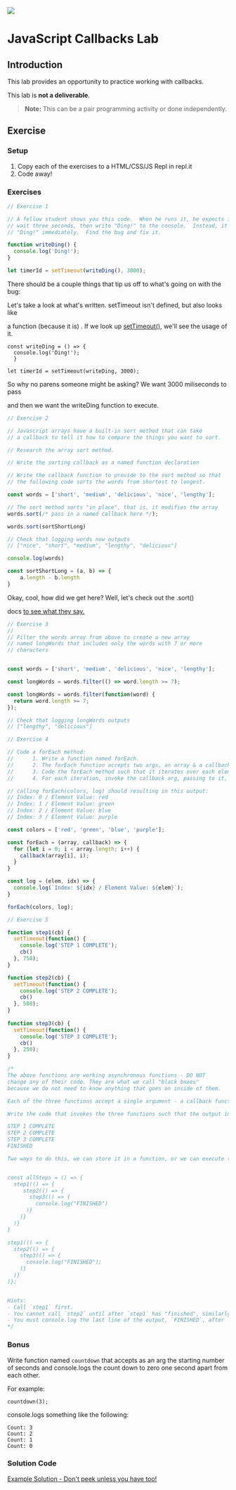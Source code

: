 ![](https://i.imgur.com/Lx8fen4.png)

# JavaScript Callbacks Lab

## Introduction

This lab provides an opportunity to practice working with callbacks.

This lab is **not a deliverable**.


> **Note:** This can be a pair programming activity or done independently.

## Exercise

### Setup

1. Copy each of the exercises to a HTML/CSS/JS Repl in repl.it
3. Code away!

### Exercises

```js
// Exercise 1

// A fellow student shows you this code.  When he runs it, he expects it to
// wait three seconds, then write "Ding!" to the console.  Instead, it writes
// "Ding!" immediately.  Find the bug and fix it.

function writeDing() {
  console.log('Ding!');
}

let timerId = setTimeout(writeDing(), 3000);
```

There should be a couple things that tip us off to what's going on with the bug:

Let's take a look at what's written. setTimeout isn't defined, but also looks like

a function (because it is)
.
If we look up [setTimeout()](https://www.w3schools.com/jsref/met_win_settimeout.asp), we'll see the usage of it.

```
const writeDing = () => {
  console.log('Ding!');
  }

let timerId = setTimeout(writeDing, 3000);
```

So why no parens someone might be asking? We want 3000 miliseconds to pass

and then we want the writeDing function to execute.

```js
// Exercise 2

// Javascript arrays have a built-in sort method that can take
// a callback to tell it how to compare the things you want to sort.

// Research the array sort method.

// Write the sorting callback as a named function declaration

// Write the callback function to provide to the sort method so that
// the following code sorts the words from shortest to longest.

const words = ['short', 'medium', 'delicious', 'nice', 'lengthy'];

// The sort method sorts "in place", that is, it modifies the array
words.sort(/* pass in a named callback here */);

words.sort(sortShortLong)

// Check that logging words now outputs
// ["nice", "short", "medium", "lengthy", "delicious"]

console.log(words)

const sortShortLong = (a, b) => {
    a.length - b.length
}

```

Okay, cool, how did we get here? Well, let's check out the .sort()

docs [to see what they say.](https://developer.mozilla.org/en-US/docs/Web/JavaScript/Reference/Global_Objects/Array/sort)

```js
// Exercise 3
//
// Filter the words array from above to create a new array
// named longWords that includes only the words with 7 or more
// characters


const words = ['short', 'medium', 'delicious', 'nice', 'lengthy'];

const longWords = words.filter(() => word.length >= 7);

const longWords = words.filter(function(word) {
  return word.length >= 7;
});

// Check that logging longWords outputs
// ["lengthy", "delicious"]
```

```js
// Exercise 4

// Code a forEach method:
// 		1. Write a function named forEach.
//		2. The forEach function accepts two args, an array & a callback.
//		3. Code the forEach method such that it iterates over each element in the array arg (use a for loop).
//		4. For each iteration, invoke the callback arg, passing to it, the element and the index of the element.

// calling forEach(colors, log) should resulting in this output:
// Index: 0 / Element Value: red
// Index: 1 / Element Value: green
// Index: 2 / Element Value: blue
// Index: 3 / Element Value: purple

const colors = ['red', 'green', 'blue', 'purple'];

const forEach = (array, callback) => {
  for (let i = 0; i < array.length; i++) {
    callback(array[i], i);
  }
}

const log = (elem, idx) => {
  console.log(`Index: ${idx} / Element Value: ${elem}`);
}

forEach(colors, log);
```

```js
// Exercise 5

function step1(cb) {
  setTimeout(function() {
    console.log('STEP 1 COMPLETE');
    cb()
  }, 750);
}

function step2(cb) {
  setTimeout(function() {
    console.log('STEP 2 COMPLETE');
    cb()
  }, 500);
}
	
function step3(cb) {
  setTimeout(function() {
    console.log('STEP 3 COMPLETE');
    cb()
  }, 250);
}

/*
The above functions are working asynchronous functions - DO NOT
change any of their code. They are what we call "black boxes"
because we do not need to know anything that goes on inside of them.

Each of the three functions accept a single argument - a callback function.

Write the code that invokes the three functions such that the output in the console will be:

STEP 1 COMPLETE
STEP 2 COMPLETE
STEP 3 COMPLETE
FINISHED

Two ways to do this, we can store it in a function, or we can execute the functions in one go.


const allSteps = () => {
  step1(() => {
     step2(() => {
       step3(() => {
         console.log("FINISHED")
      )}
    )}
  )}
}

step1(() => {
  step2(() => {
    step3(() => {
      console.log("FINISHED");
    )}
  )}
)};


Hints: 
- Call `step1` first.
- You cannot call `step2` until after `step1` has "finished", similarly, you cannot call `step3` until `step2` has "finished".
- You must console.log the last line of the output, `FINISHED`, after `step3` has "finished".
*/
```

### Bonus

Write function named `countdown` that accepts as an arg the starting number of seconds and console.logs the count down to zero one second apart from each other.

For example:

`countdown(3);`

console.logs something like the following:

```
Count: 3
Count: 2
Count: 1
Count: 0
```

### Solution Code

[Example Solution - Don't peek unless you have too!](https://repl.it/@jim_clark/Callback-Functions-Solution)
